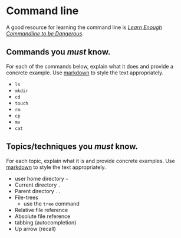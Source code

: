 # Command line
A good resource for learning the command line is *[Learn Enough Commandline to be Dangerous](https://www.learnenough.com/command-line-tutorial/basics)*.

## Commands you *must* know.
For each of the commands below, explain what it does and provide a concrete example. Use [markdown](https://github.com/adam-p/markdown-here/wiki/Markdown-Cheatsheet) to style the text appropriately.
- `ls`
- `mkdir`
- `cd`
- `touch`
- `rm`
- `cp`
- `mv`
- `cat`

## Topics/techniques you *must* know.
For each topic, explain what it is and provide concrete examples. Use [markdown](https://github.com/adam-p/markdown-here/wiki/Markdown-Cheatsheet) to style the text appropriately.
- user home directory `~`
- Current directory `.`
- Parent directory `..`
- File-trees
  - use the `tree` command
- Relative file reference
- Absolute file reference
- tabbing (autocompletion)
- Up arrow (recall)

